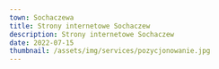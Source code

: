 ```yaml
---
town: Sochaczewa
title: Strony internetowe Sochaczew
description: Strony internetowe Sochaczew
date: 2022-07-15
thumbnail: /assets/img/services/pozycjonowanie.jpg
---
```



